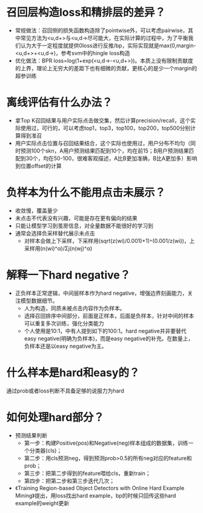 # 召回层构造loss和精排层的差异？
- 常规做法：召回侧的损失函数构造除了pointwise外，可以考虑pairwise，其中常见方法为<u,d+>与<u,d->尽可能大，在实际计算的过程中，为了平衡我们认为大于一定程度就提供0loss进行反推/bp，实际实现就是max(0,margin-<u,d+>+<u,d->)，参考svm中的hingle loss构造
- 优化做法：BPR loss=log(1+exp(<u,d->-<u,d+>))。本质上没有限制贡献度的上界，理论上无穷大的差距下也有细微的贡献，更核心的是少一个margin的超参训练

# 离线评估有什么办法？
- 拿Top K召回结果与用户实际点击做交集，然后计算precision/recall，这个实际使用过，可行的，可以考虑top1，top3，top100，top200，top500分别计算得到准召
- 用户实际点击位置与召回结果结合，这个实际也使用过，用户分布不均匀（同时预测100个skn，A用户预测结果匹配到10个，均在前15；B用户预测结果匹配到30个，均在50-100，很难客观描述，A比B更加准确，B比A更加多）影响到位置offset的计算

# 负样本为什么不能用点击未展示？
- 收敛慢，覆盖量少
- 未点击不代表没有兴趣，可能是存在更有偏向的结果
- 只能让模型学习到茧房信息，对全量数据不能很好的学习到
- 通常会选择负采样替代展示未点击
    - 对样本会做上下采样，下采样用(sqrt(z(wi)/0.001)+1)`*`(0.001/z(wi))，上采样用(n(wi)^α)/Σj(n(wj)^α)
    
# 解释一下hard negative？
- 正负样本正常逻辑，中间层样本作为hard negative，增强边界刻画能力，关注模型数据细节。
    - 人为构造，同质未被点击内容作为负样本。
    - 选择召回排序中间部分，前面是正样本，后面是负样本，针对中间的样本可以重复多次训练，强化分类能力
    - 个人使用是10:1，<Embedding-based Retrieval in Facebook Search>中有人提到如下的100:1。hard negative并非要替代easy negative(明确为负样本)，而是easy negative的补充。在数量上，负样本还是以easy negative为主。

# 什么样本是hard和easy的？
通过prob或者loss判断不具备足够的说服力为hard

# 如何处理hard部分？
- 预测结果判断
    - 第一步：构建Positive(pos)和Negative(neg)样本组成的数据集，训练一个分类器(cls)；
    - 第二步：用cls预测neg，得到预测prob>0.5的所有neg对应的feature和prob；
    - 第三步：把第二步得到的feature喂给cls，重新train；
    - 第四步：把第二步和第三步迭代几次；
- 《Training Region-based Object Detectors with Online Hard Example Mining》提出，用loss找出hard example，bp的时候只回传这些hard example的weight更新